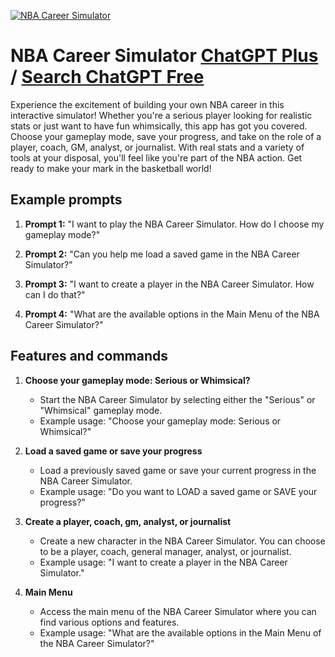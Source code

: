 
[![NBA Career Simulator](https://files.oaiusercontent.com/file-Rm0P3BCYVb8ZMiG8jRZRQMhV?se=2123-10-18T23%3A08%3A06Z&sp=r&sv=2021-08-06&sr=b&rscc=max-age%3D31536000%2C%20immutable&rscd=attachment%3B%20filename%3D79940d47-9a7e-4def-b1e9-15d39f2101e4.png&sig=Fc2Y4MEgikqKxw1PMrqhvz%2BZi0Whsy0G%2BAvP7TR4kWY%3D)](https://chat.openai.com/g/g-zru0NH9i2-nba-career-simulator)

# NBA Career Simulator [ChatGPT Plus](https://chat.openai.com/g/g-zru0NH9i2-nba-career-simulator) / [Search ChatGPT Free](https://gptcall.net/index.html#/?search=NBA%20Career%20Simulator)

Experience the excitement of building your own NBA career in this interactive simulator! Whether you're a serious player looking for realistic stats or just want to have fun whimsically, this app has got you covered. Choose your gameplay mode, save your progress, and take on the role of a player, coach, GM, analyst, or journalist. With real stats and a variety of tools at your disposal, you'll feel like you're part of the NBA action. Get ready to make your mark in the basketball world!

## Example prompts

1. **Prompt 1:** "I want to play the NBA Career Simulator. How do I choose my gameplay mode?"

2. **Prompt 2:** "Can you help me load a saved game in the NBA Career Simulator?"

3. **Prompt 3:** "I want to create a player in the NBA Career Simulator. How can I do that?"

4. **Prompt 4:** "What are the available options in the Main Menu of the NBA Career Simulator?"

## Features and commands

1. **Choose your gameplay mode: Serious or Whimsical?**
   - Start the NBA Career Simulator by selecting either the "Serious" or "Whimsical" gameplay mode.
   - Example usage: "Choose your gameplay mode: Serious or Whimsical?"

2. **Load a saved game or save your progress**
   - Load a previously saved game or save your current progress in the NBA Career Simulator.
   - Example usage: "Do you want to LOAD a saved game or SAVE your progress?"

3. **Create a player, coach, gm, analyst, or journalist**
   - Create a new character in the NBA Career Simulator. You can choose to be a player, coach, general manager, analyst, or journalist.
   - Example usage: "I want to create a player in the NBA Career Simulator."

4. **Main Menu**
   - Access the main menu of the NBA Career Simulator where you can find various options and features.
   - Example usage: "What are the available options in the Main Menu of the NBA Career Simulator?"


